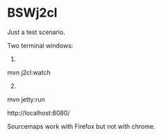 # BSWj2cl
Just a test scenario.

Two terminal windows:

1.
mvn j2cl:watch

2.
mvn jetty:run

http://localhost:8080/

Sourcemaps work with Firefox but not with chrome.
